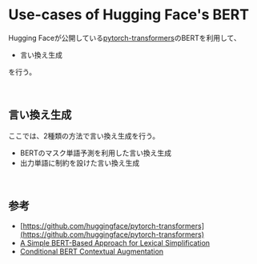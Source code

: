 # Use-cases of Hugging Face's BERT

Hugging Faceが公開している[pytorch-transformers](https://github.com/huggingface/pytorch-transformers)のBERTを利用して、

- 言い換え生成

を行う。

<br>



## 言い換え生成

ここでは、2種類の方法で言い換え生成を行う。

- BERTのマスク単語予測を利用した言い換え生成 
- 出力単語に制約を設けた言い換え生成

<br>



## 参考

- [https://github.com/huggingface/pytorch-transformers](https://github.com/huggingface/pytorch-transformers)
- [A Simple BERT-Based Approach for Lexical Simplification](https://arxiv.org/abs/1907.06226)
- [Conditional BERT Contextual Augmentation](https://arxiv.org/abs/1812.06705)

